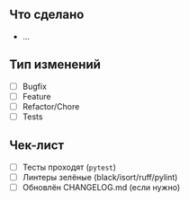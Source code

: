 ## Что сделано
- ...

## Тип изменений
- [ ] Bugfix
- [ ] Feature
- [ ] Refactor/Chore
- [ ] Tests

## Чек-лист
- [ ] Тесты проходят (`pytest`)
- [ ] Линтеры зелёные (black/isort/ruff/pylint)
- [ ] Обновлён CHANGELOG.md (если нужно)
